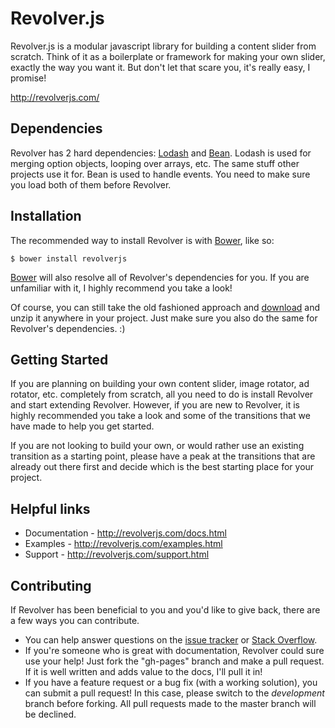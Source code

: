 # Revolver.js

Revolver.js is a modular javascript library for building a content slider from scratch. Think of it as a boilerplate or framework for making your own slider, exactly the way you want it. But don't let that scare you, it's really easy, I promise!

http://revolverjs.com/

## Dependencies

Revolver has 2 hard dependencies: [Lodash](http://lodash.com/) and [Bean](https://github.com/fat/bean). Lodash is used for merging option objects, looping over arrays, etc. The same stuff other projects use it for. Bean is used to handle events. You need to make sure you load both of them before Revolver.

## Installation

The recommended way to install Revolver is with [Bower](http://bower.io/), like so:

```
$ bower install revolverjs
```

[Bower](http://bower.io/) will also resolve all of Revolver's dependencies for you. If you are unfamiliar with it, I highly recommend you take a look!

Of course, you can still take the old fashioned approach and [download](https://github.com/revolverjs/revolverjs/archive/master.zip) and unzip it anywhere in your project. Just make sure you also do the same for Revolver's dependencies. :)

## Getting Started

If you are planning on building your own content slider, image rotator, ad rotator, etc. completely from scratch, all you need to do is install Revolver and start extending Revolver. However, if you are new to Revolver, it is highly recommended you take a look and some of the transitions that we have made to help you get started.

If you are not looking to build your own, or would rather use an existing transition as a starting point, please have a peak at the transitions that are already out there first and decide which is the best starting place for your project.

## Helpful links

* Documentation - http://revolverjs.com/docs.html
* Examples - http://revolverjs.com/examples.html
* Support - http://revolverjs.com/support.html

## Contributing

If Revolver has been beneficial to you and you'd like to give back, there are a few ways you can contribute.

* You can help answer questions on the [issue tracker](https://github.com/johnnyfreeman/revolver/issues) or [Stack Overflow](http://stackoverflow.com/questions/tagged/revolverjs).
* If you're someone who is great with documentation, Revolver could sure use your help! Just fork the "gh-pages" branch and make a pull request. If it is well written and adds value to the docs, I'll pull it in!
* If you have a feature request or a bug fix (with a working solution), you can submit a pull request! In this case, please switch to the *development* branch before forking. All pull requests made to the master branch will be declined.
